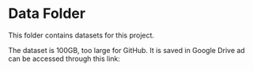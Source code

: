 # Data Folder

This folder contains datasets for this project.

The dataset is 100GB, too large for GitHub.
It is saved in Google Drive ad can be accessed through this link:


